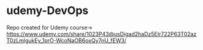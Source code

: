 # udemy-DevOps
Repo created for Udemy course-> https://www.udemy.com/share/1023P43@usDigad2haDz5EIr722P63T02azT0zLmlgukEy_1prO-WcoNaOB6oxQy7nU_fEW3/
